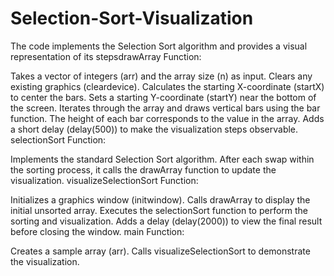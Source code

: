 # Selection-Sort-Visualization
The code implements the Selection Sort algorithm and provides a visual representation of its stepsdrawArray Function:

Takes a vector of integers (arr) and the array size (n) as input.
Clears any existing graphics (cleardevice).
Calculates the starting X-coordinate (startX) to center the bars.
Sets a starting Y-coordinate (startY) near the bottom of the screen.
Iterates through the array and draws vertical bars using the bar function. The height of each bar corresponds to the value in the array.
Adds a short delay (delay(500)) to make the visualization steps observable.
selectionSort Function:

Implements the standard Selection Sort algorithm.
After each swap within the sorting process, it calls the drawArray function to update the visualization.
visualizeSelectionSort Function:

Initializes a graphics window (initwindow).
Calls drawArray to display the initial unsorted array.
Executes the selectionSort function to perform the sorting and visualization.
Adds a delay (delay(2000)) to view the final result before closing the window.
main Function:

Creates a sample array (arr).
Calls visualizeSelectionSort to demonstrate the visualization.
